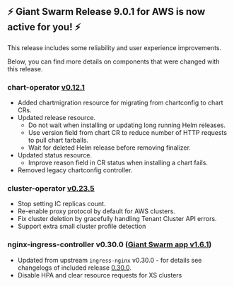 ## :zap: Giant Swarm Release 9.0.1 for AWS is now active for you! :zap:

This release includes some reliability and user experience improvements.

Below, you can find more details on components that were changed with this release.

### chart-operator [v0.12.1](https://github.com/giantswarm/chart-operator/releases/tag/v0.12.1)

- Added chartmigration resource for migrating from chartconfig to chart CRs.
- Updated release resource.
  - Do not wait when installing or updating long running Helm releases.
  - Use version field from chart CR to reduce number of HTTP requests to pull chart tarballs.
  - Wait for deleted Helm release before removing finalizer. 
- Updated status resource.
  - Improve reason field in CR status when installing a chart fails.
- Removed legacy chartconfig controller.

### cluster-operator [v0.23.5](https://github.com/giantswarm/cluster-operator/releases/tag/v0.23.5)

- Stop setting IC replicas count.
- Re-enable proxy protocol by default for AWS clusters.
- Fix cluster deletion by gracefully handling Tenant Cluster API errors.
- Support extra small cluster profile detection

### nginx-ingress-controller v0.30.0 ([Giant Swarm app v1.6.1](https://github.com/giantswarm/nginx-ingress-controller-app/blob/master/CHANGELOG.md#v150-2020-02-18))

- Updated from upstream `ingress-nginx` v0.30.0 - for details see changelogs of included release [0.30.0](https://github.com/kubernetes/ingress-nginx/releases/tag/nginx-0.30.0).
- Disable HPA and clear resource requests for XS clusters
